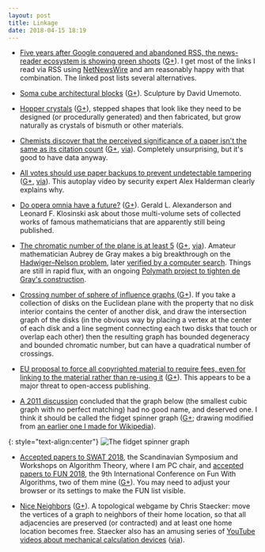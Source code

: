 ```yaml
---
layout: post
title: Linkage
date: 2018-04-15 18:19
---
```

* [Five years after Google conquered and abandoned RSS, the news-reader ecosystem is showing green shoots](https://boingboing.net/2018/03/30/information-diet-advice.html) ([G+](https://plus.google.com/100003628603413742554/posts/Gn5apfEoWwF)). I get most of the links I read via RSS using [NetNewsWire](http://netnewswireapp.com/) and am reasonably happy with that combination. The linked post lists several alternatives.

* [Soma cube architectural blocks](http://www.davidumemoto.com/soma-cube-ii) ([G+](https://plus.google.com/100003628603413742554/posts/anUhC8BmNst)). Sculpture by David Umemoto.

* [Hopper crystals](https://en.wikipedia.org/wiki/Hopper_crystal) ([G+](https://plus.google.com/100003628603413742554/posts/1ycTLfuLCNi)), stepped shapes that look like they need to be designed (or procedurally generated) and then fabricated, but grow naturally as crystals of bismuth or other materials.

* [Chemists discover that the perceived significance of a paper isn't the same as its citation count](https://www.chemistryworld.com/news/mismatch-between-citations-and-chemists-expectations/3008854.article) ([G+](https://plus.google.com/100003628603413742554/posts/KTS8cydXmii), [via](https://retractionwatch.com/2018/04/07/weekend-reads-brazen-plagiarism-why-animal-studies-dont-hold-up-in-humans-motherhood-citation-penalty/)). Completely unsurprising, but it's good to have data anyway.

* [All votes should use paper backups to prevent undetectable tampering](https://www.nytimes.com/2018/04/05/opinion/election-voting-machine-hacking-russians.html) ([G+](https://plus.google.com/100003628603413742554/posts/AECqskcEGtJ), [via](https://www.scottaaronson.com/blog/?p=3694)). This autoplay video by security expert Alex Halderman clearly explains why.

* [Do opera omnia have a future?](http://www.ams.org/journals/bull/2018-55-02/S0273-0979-2018-01613-3/) ([G+](https://plus.google.com/100003628603413742554/posts/7W2Kn5kxVus)). Gerald L. Alexanderson and Leonard F. Klosinski  ask about those multi-volume sets of collected works of famous mathematicians that are apparently still being published.

* [The chromatic number of the plane is at least 5](https://arxiv.org/abs/1804.02385) ([G+](https://plus.google.com/100003628603413742554/posts/FBNVqfWwvpw), [via](https://plus.google.com/+TerenceTao27/posts/QBxTFAsDeBp)). Amateur mathematician Aubrey de Gray makes a big breakthrough on the [Hadwiger–Nelson problem](https://en.wikipedia.org/wiki/Hadwiger%E2%80%93Nelson_problem), later [verified by a computer search](https://dustingmixon.wordpress.com/2018/04/10/the-chromatic-number-of-the-plane-is-at-least-5/). Things are still in rapid flux, with an ongoing [Polymath project to tighten de Gray's construction](https://dustingmixon.wordpress.com/2018/04/14/polymath16-first-thread-simplifying-de-greys-graph/).

* [Crossing number of sphere of influence graphs ](https://mathoverflow.net/a/297527/440) ([G+](https://plus.google.com/100003628603413742554/posts/QQSPGWTPahC)). If you take a collection of disks on the Euclidean plane with the property that no disk interior contains the center of another disk, and draw the intersection graph of the disks (in the obvious way by placing a vertex at the center of each disk and a line segment connecting each two disks that touch or overlap each other) then the resulting graph has bounded degeneracy and bounded chromatic number, but can have a quadratical number of crossings. 

* [EU proposal to force all copyrighted material to require fees, even for linking to the material rather than re-using it](https://boingboing.net/2018/04/11/evidence-free-zone.html) ([G+](https://plus.google.com/100003628603413742554/posts/Pzp9dCgP1vp)). This appears to be a major threat to open-access publishing.

* [A 2011 discussion](https://mathoverflow.net/q/78424/440) concluded that the graph below (the smallest cubic graph with no perfect matching) had no good name, and deserved one. I think it should be called the fidget spinner graph ([G+](https://plus.google.com/100003628603413742554/posts/4pujows4MzG); drawing modified from [an earlier one I made for Wikipedia](https://commons.wikimedia.org/wiki/File:Class-2-planar-3-regular.svg)).

{: style="text-align:center"}
![The fidget spinner graph]({{site.baseurl}}/assets/2018/fidget-spinner-graph.svg)

* [Accepted papers to SWAT 2018](http://csconferences.mah.se/swat2018/program.html), the Scandinavian Symposium and Workshops on Algorithm Theory, where I am PC chair, and [accepted papers to FUN 2018](https://sites.google.com/view/fun2018/accepted-papers?authuser=0), the 9th International Conference on Fun With Algorithms, two of them mine ([G+](https://plus.google.com/100003628603413742554/posts/gCd77cAMMKP)). You may need to adjust your browser or its settings to make the FUN list visible.

* [Nice Neighbors](http://cstaecker.fairfield.edu/~cstaecker/neighbors/) ([G+](https://plus.google.com/100003628603413742554/posts/BiFc1BK1bBM)). A topological webgame by Chris Staecker: move the vertices of a graph to neighbors of their home location, so that all adjacencies are preserved (or contracted) and at least one home location becomes free. Staecker also has an amusing series of [YouTube videos about mechanical calculation devices](https://www.youtube.com/user/cstaecker/videos) ([via](https://www.metafilter.com/173440/Mechanical-Mathematic-Devices-Reviewed-and-Explained)).